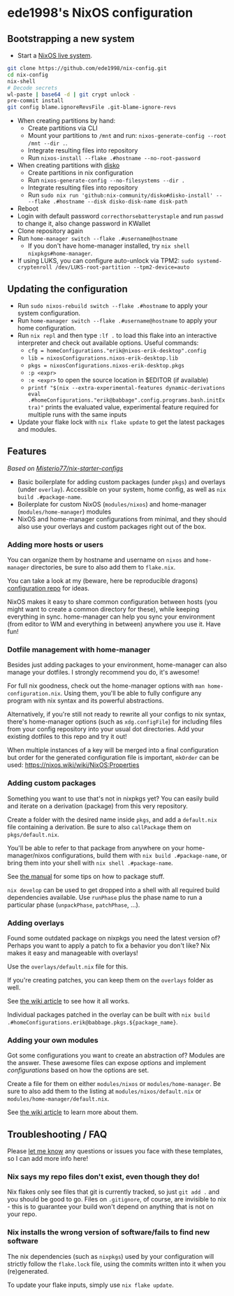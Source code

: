 # ede1998's NixOS configuration

## Bootstrapping a new system

- Start a [NixOS live system](https://nixos.org/download#download-nixos).
```bash
git clone https://github.com/ede1998/nix-config.git
cd nix-config
nix-shell
# Decode secrets
wl-paste | base64 -d | git crypt unlock -
pre-commit install
git config blame.ignoreRevsFile .git-blame-ignore-revs
```
- When creating partitions by hand:
  - Create partitions via CLI
  - Mount your partitions to `/mnt` and run: `nixos-generate-config --root /mnt --dir .`.
  - Integrate resulting files into repository
  - Run `nixos-install --flake .#hostname --no-root-password`
- When creating partitions with [disko](https://github.com/nix-community/disko)
  - Create partitions in nix configuration
  - Run `nixos-generate-config --no-filesystems --dir .`
  - Integrate resulting files into repository
  - Run `sudo nix run 'github:nix-community/disko#disko-install' -- --flake .#hostname --disk disko-disk-name disk-path`
- Reboot
- Login with default password `correcthorsebatterystaple` and run `passwd` to change it, also change password in KWallet
- Clone repository again
- Run `home-manager switch --flake .#username@hostname`
  - If you don't have home-manager installed, try `nix shell nixpkgs#home-manager`.
- If using LUKS, you can configure auto-unlock via TPM2: `sudo systemd-cryptenroll /dev/LUKS-root-partition --tpm2-device=auto`

## Updating the configuration

- Run `sudo nixos-rebuild switch --flake .#hostname` to apply your system configuration.
- Run `home-manager switch --flake .#username@hostname` to apply your home configuration.
- Run `nix repl` and then type `:lf .` to load this flake into an interactive interpreter
  and check out available options. Useful commands:
  - `cfg = homeConfigurations."erik@nixos-erik-desktop".config`
  - `lib = nixosConfigurations.nixos-erik-desktop.lib`
  - `pkgs = nixosConfigurations.nixos-erik-desktop.pkgs`
  - `:p <expr>`
  - `:e <expr>` to open the source location in $EDITOR (if available)
  -  `printf "$(nix --extra-experimental-features dynamic-derivations eval .#homeConfigurations."erik@babbage".config.programs.bash.initExtra)"` prints the evaluated value, experimental feature required for multiple runs with the same inputs
- Update your flake lock with `nix flake update` to get the latest packages and modules.

## Features

*Based on [Misterio77/nix-starter-configs](https://github.com/Misterio77/nix-starter-configs/tree/f1ecf7e2275f541af7bec763866a909224b937a4)*

- Basic boilerplate for adding custom packages (under `pkgs`) and overlays (under `overlay`).
  Accessible on your system, home config, as well as `nix build .#package-name`.
- Boilerplate for custom NixOS (`modules/nixos`) and home-manager (`modules/home-manager`) modules
- NixOS and home-manager configurations from minimal, and they should also use your overlays and custom packages right out of the box.

### Adding more hosts or users

You can organize them by hostname and username on `nixos` and `home-manager`
directories, be sure to also add them to `flake.nix`.

You can take a look at my (beware, here be reproducible dragons)
[configuration repo](https://github.com/misterio77/nix-config) for ideas.

NixOS makes it easy to share common configuration between hosts (you might want
to create a common directory for these), while keeping everything in sync.
home-manager can help you sync your environment (from editor to WM and
everything in between) anywhere you use it. Have fun!

### Dotfile management with home-manager

Besides just adding packages to your environment, home-manager can also manage
your dotfiles. I strongly recommend you do, it's awesome!

For full nix goodness, check out the home-manager options with `man
home-configuration.nix`. Using them, you'll be able to fully configure any
program with nix syntax and its powerful abstractions.

Alternatively, if you're still not ready to rewrite all your configs to nix
syntax, there's home-manager options (such as `xdg.configFile`) for including
files from your config repository into your usual dot directories. Add your
existing dotfiles to this repo and try it out!

When multiple instances of a key will be merged into a final configuration but
order for the generated configuration file is important, `mkOrder` can be used:
https://nixos.wiki/wiki/NixOS:Properties

### Adding custom packages

Something you want to use that's not in nixpkgs yet? You can easily build and
iterate on a derivation (package) from this very repository.

Create a folder with the desired name inside `pkgs`, and add a `default.nix`
file containing a derivation. Be sure to also `callPackage` them on
`pkgs/default.nix`.

You'll be able to refer to that package from anywhere on your
home-manager/nixos configurations, build them with `nix build .#package-name`,
or bring them into your shell with `nix shell .#package-name`.

See [the manual](https://nixos.org/manual/nixpkgs/stable/) for some tips on how
to package stuff.

`nix develop` can be used to get dropped into a shell with all required build
dependencies available. Use `runPhase` plus the phase name to run a particular
phase (`unpackPhase`, `patchPhase`, ...).

### Adding overlays

Found some outdated package on nixpkgs you need the latest version of? Perhaps
you want to apply a patch to fix a behavior you don't like? Nix makes it easy
and manageable with overlays!

Use the `overlays/default.nix` file for this.

If you're creating patches, you can keep them on the `overlays` folder as well.

See [the wiki article](https://nixos.wiki/wiki/Overlays) to see how it all
works.

Individual packages patched in the overlay can be built with
`nix build .#homeConfigurations.erik@babbage.pkgs.${package_name}`.

### Adding your own modules

Got some configurations you want to create an abstraction of? Modules are the
answer. These awesome files can expose _options_ and implement _configurations_
based on how the options are set.

Create a file for them on either `modules/nixos` or `modules/home-manager`. Be
sure to also add them to the listing at `modules/nixos/default.nix` or
`modules/home-manager/default.nix`.

See [the wiki article](https://nixos.wiki/wiki/Module) to learn more about
them.

## Troubleshooting / FAQ

Please [let me know](https://github.com/Misterio77/nix-starter-config/issues)
any questions or issues you face with these templates, so I can add more info
here!

### Nix says my repo files don't exist, even though they do!

Nix flakes only see files that git is currently tracked, so just `git add .`
and you should be good to go. Files on `.gitignore`, of course, are invisible
to nix - this is to guarantee your build won't depend on anything that is not
on your repo.

### Nix installs the wrong version of software/fails to find new software

The nix dependencies (such as `nixpkgs`) used by your configuration will
strictly follow the `flake.lock` file, using the commits written into it when
you (re)generated.

To update your flake inputs, simply use `nix flake update`.
